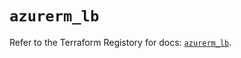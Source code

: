 # `azurerm_lb`

Refer to the Terraform Registory for docs: [`azurerm_lb`](https://registry.terraform.io/providers/hashicorp/azurerm/3.81.0/docs/resources/lb).
